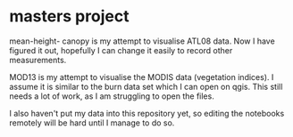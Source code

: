 # masters project

mean-height- canopy is my attempt to visualise ATL08 data. Now I have figured it out, hopefully I can change it easily to record other measurements.

MOD13 is my attempt to visualise the MODIS data (vegetation indices). I assume it is similar to the burn data set which I can open on qgis. This still needs a lot of work, as I am struggling to open the files.

I also haven't put my data into this repository yet, so editing the notebooks remotely will be hard until I manage to do so.
